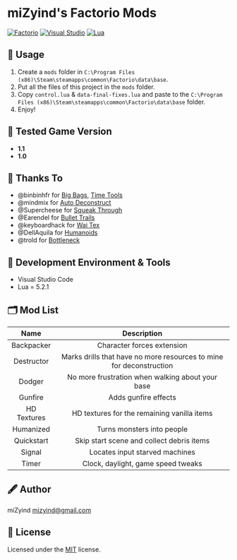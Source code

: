 # miZyind's Factorio Mods
[![Factorio](https://img.shields.io/badge/Factorio-000?style=for-the-badge&logo=steam)](https://store.steampowered.com/app/427520/Factorio)
[![Visual Studio](https://img.shields.io/badge/VSCode-007acc?style=for-the-badge&logo=visual-studio-code)](https://code.visualstudio.com)
[![Lua](https://img.shields.io/badge/5.2.1-2c2d72?style=for-the-badge&logo=lua)](https://www.lua.org)

## 🌌 Usage
1. Create a `mods` folder in `C:\Program Files (x86)\Steam\steamapps\common\Factorio\data\base`.
2. Put all the files of this project in the `mods` folder.
3. Copy `control.lua` & `data-final-fixes.lua` and paste to the `C:\Program Files (x86)\Steam\steamapps\common\Factorio\data\base` folder.
4. Enjoy!

## 🔮 Tested Game Version
- **1.1**
- **1.0**

## 🙏 Thanks To
- @binbinhfr for [Big Bags](https://mods.factorio.com/mod/BigBags), [Time Tools](https://mods.factorio.com/mod/TimeTools)
- @mindmix for [Auto Deconstruct](https://mods.factorio.com/mod/AutoDeconstruct)
- @Supercheese for [Squeak Through](https://mods.factorio.com/mod/Squeak%20Through)
- @Earendel for [Bullet Trails](https://mods.factorio.com/mod/bullet-trails)
- @keyboardhack for [Wai Tex](https://mods.factorio.com/mod/WaiTex_Full)
- @DellAquila for [Humanoids](https://mods.factorio.com/mod/Humanoids)
- @trold for [Bottleneck](https://mods.factorio.com/mod/Bottleneck)

## 💠 Development Environment & Tools
- Visual Studio Code
- Lua = 5.2.1

## 🗂 Mod List
|     Name    |                             Description                             |
|:-----------:|:-------------------------------------------------------------------:|
|  Backpacker |                      Character forces extension                     |
|  Destructor | Marks drills that have no more resources to mine for deconstruction |
|    Dodger   |           No more frustration when walking about your base          |
|   Gunfire   |                         Adds gunfire effects                        |
| HD Textures |             HD textures for the remaining vanilla items             |
|  Humanized  |                      Turns monsters into people                     |
|  Quickstart |              Skip start scene and collect debris items              |
|    Signal   |                    Locates input starved machines                   |
|    Timer    |                  Clock, daylight, game speed tweaks                 |

## 🖋 Author
miZyind <mizyind@gmail.com>

## 📇 License
Licensed under the [MIT](LICENSE) license.
